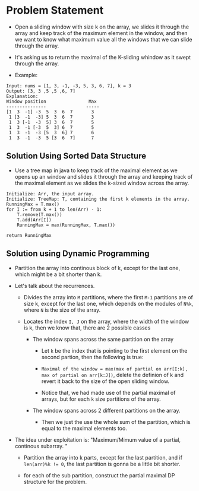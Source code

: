 # Problem Statement

* Open a sliding window with size k on the array,  we slides it through the array and keep track
of the maximum element in the window, and then we want to know what maximum value all the windows
that we can slide through the array.

* It's asking us to return the maximal of the K-sliding whindow as it swept through the array. 

* Example:

```
Input: nums = [1, 3, -1, -3, 5, 3, 6, 7], k = 3
Output: [3, 3 ,5 ,5 ,6, 7]
Explanation:
Window position                Max
---------------               -----
[1  3  -1] -3  5  3  6  7       3
 1 [3  -1  -3] 5  3  6  7       3
 1  3 [-1  -3  5] 3  6  7       5
 1  3  -1 [-3  5  3] 6  7       5
 1  3  -1  -3 [5  3  6] 7       6
 1  3  -1  -3  5 [3  6  7]      7
```

## Solution Using Sorted Data Structure

* Use a tree map in java to keep track of the maximal element as we opens up an window and slides
it through the array and keeping track of the maximal element as we slides the k-sized window
across the array.

```
Initialize: Arr, the input array.
Initialize: TreeMap: T, comtaining the first k elements in the array.
RunningMax = T.max()
for I := from k + 1 to len(Arr) - 1:
    T.remove(T.max())
    T.add(Arr[I])
    RunningMax = max(RunningMax, T.max())

return RunningMax
```

## Solution using Dynamic Programming

* Partition the array into continous block of k, except for the last one, which might be a bit
shorter than k.

* Let's talk about the recurrences.

  * Divides the array into `M` partitions, where the first `M-1` partitions are of size k, except for the last one,
  which depends on the modules of `N%k`, where `N` is the size of the array.

  * Locates the index `I, J` on the array, where the width of the window is k, then we know that, there are 2 possible
  casses

    * The window spans across the same partition on the array

      * Let `k` be the index that is pointing to the first element on the second partion, then the following is true:

      * `Maximal of the window = max(max of partial on arr[I:k], max of partial on arr[k:J])`, delete the definion of
      k and revert it back to the size of the open sliding window.

      * Notice that, we had made use of the partial maximal of arrays, but for each `k` size partitions of the array.

    * The window spans across 2 different partitions on the array.
      * Then we just the use the whole sum of the partition, which is equal to the maximal elements too. 

* The idea under exploitation is: "Maximum/Mimum value of a partial, continous subarray. "
  * Partition the array into k parts, except for the last partition, and if `len(arr)%k != 0`, the last partition
  is gonna be a little bit shorter.

  * for each of the sub partition, construct the partial maximal DP structure for the problem.

